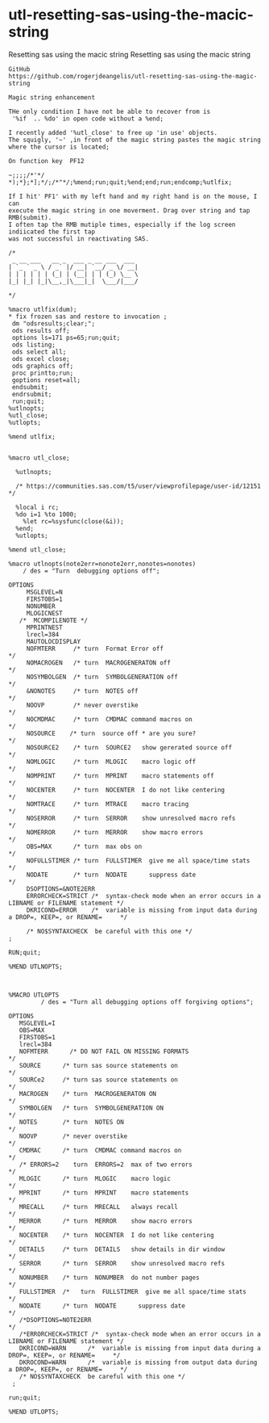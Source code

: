# utl-resetting-sas-using-the-macic-string
Resetting sas using the macic string
    Resetting sas using the macic string

    GitHub
    https://github.com/rogerjdeangelis/utl-resetting-sas-using-the-magic-string

    Magic string enhancement

    THe only condition I have not be able to recover from is
     '%if  .. %do' in open code without a %end;

    I recently added '%utl_close' to free up 'in use' objects.
    The squigly, '~' ,in front of the magic string pastes the magic string where the cursor is located;

    On function key  PF12

    ~;;;;/*'*/ *);*};*];*/;/*"*/;%mend;run;quit;%end;end;run;endcomp;%utlfix;

    If I hit' PF1' with my left hand and my right hand is on the mouse, I can
    execute the magic string in one moverment. Drag over string and tap RMB(submit).
    I often tap the RMB mutiple times, especially if the log screen indiicated the first tap
    was not successful in reactivating SAS.

    /*
     _ __ ___   __ _  ___ _ __ ___  ___
    | `_ ` _ \ / _` |/ __| `__/ _ \/ __|
    | | | | | | (_| | (__| | | (_) \__ \
    |_| |_| |_|\__,_|\___|_|  \___/|___/

    */

    %macro utlfix(dum);
    * fix frozen sas and restore to invocation ;
     dm "odsresults;clear;";
     ods results off;
     options ls=171 ps=65;run;quit;
     ods listing;
     ods select all;
     ods excel close;
     ods graphics off;
     proc printto;run;
     goptions reset=all;
     endsubmit;
     endrsubmit;
     run;quit;
    %utlnopts;
    %utl_close;
    %utlopts;

    %mend utlfix;


    %macro utl_close;

      %utlnopts;

      /* https://communities.sas.com/t5/user/viewprofilepage/user-id/12151 */

      %local i rc;
      %do i=1 %to 1000;
        %let rc=%sysfunc(close(&i));
      %end;
      %utlopts;

    %mend utl_close;

    %macro utlnopts(note2err=nonote2err,nonotes=nonotes)
        / des = "Turn  debugging options off";

    OPTIONS
         MSGLEVEL=N
         FIRSTOBS=1
         NONUMBER
         MLOGICNEST
       /*  MCOMPILENOTE */
         MPRINTNEST
         lrecl=384
         MAUTOLOCDISPLAY
         NOFMTERR     /* turn  Format Error off                           */
         NOMACROGEN   /* turn  MACROGENERATON off                         */
         NOSYMBOLGEN  /* turn  SYMBOLGENERATION off                       */
         &NONOTES     /* turn  NOTES off                                  */
         NOOVP        /* never overstike                                  */
         NOCMDMAC     /* turn  CMDMAC command macros on                   */
         NOSOURCE    /* turn  source off * are you sure?                 */
         NOSOURCE2    /* turn  SOURCE2   show gererated source off        */
         NOMLOGIC     /* turn  MLOGIC    macro logic off                  */
         NOMPRINT     /* turn  MPRINT    macro statements off             */
         NOCENTER     /* turn  NOCENTER  I do not like centering          */
         NOMTRACE     /* turn  MTRACE    macro tracing                    */
         NOSERROR     /* turn  SERROR    show unresolved macro refs       */
         NOMERROR     /* turn  MERROR    show macro errors                */
         OBS=MAX      /* turn  max obs on                                 */
         NOFULLSTIMER /* turn  FULLSTIMER  give me all space/time stats   */
         NODATE       /* turn  NODATE      suppress date                  */
         DSOPTIONS=&NOTE2ERR
         ERRORCHECK=STRICT /*  syntax-check mode when an error occurs in a LIBNAME or FILENAME statement */
         DKRICOND=ERROR    /*  variable is missing from input data during a DROP=, KEEP=, or RENAME=     */

         /* NO$SYNTAXCHECK  be careful with this one */
    ;

    RUN;quit;

    %MEND UTLNOPTS;



    %MACRO UTLOPTS
             / des = "Turn all debugging options off forgiving options";

    OPTIONS
       MSGLEVEL=I
       OBS=MAX
       FIRSTOBS=1
       lrecl=384
       NOFMTERR      /* DO NOT FAIL ON MISSING FORMATS                              */
       SOURCE      /* turn sas source statements on                               */
       SOURCe2     /* turn sas source statements on                               */
       MACROGEN    /* turn  MACROGENERATON ON                                     */
       SYMBOLGEN   /* turn  SYMBOLGENERATION ON                                   */
       NOTES       /* turn  NOTES ON                                              */
       NOOVP       /* never overstike                                             */
       CMDMAC      /* turn  CMDMAC command macros on                              */
       /* ERRORS=2    turn  ERRORS=2  max of two errors                           */
       MLOGIC      /* turn  MLOGIC    macro logic                                 */
       MPRINT      /* turn  MPRINT    macro statements                            */
       MRECALL     /* turn  MRECALL   always recall                               */
       MERROR      /* turn  MERROR    show macro errors                           */
       NOCENTER    /* turn  NOCENTER  I do not like centering                     */
       DETAILS     /* turn  DETAILS   show details in dir window                  */
       SERROR      /* turn  SERROR    show unresolved macro refs                  */
       NONUMBER    /* turn  NONUMBER  do not number pages                         */
       FULLSTIMER  /*   turn  FULLSTIMER  give me all space/time stats            */
       NODATE      /* turn  NODATE      suppress date                             */
       /*DSOPTIONS=NOTE2ERR                                                                              */
       /*ERRORCHECK=STRICT /*  syntax-check mode when an error occurs in a LIBNAME or FILENAME statement */
       DKRICOND=WARN      /*  variable is missing from input data during a DROP=, KEEP=, or RENAME=     */
       DKROCOND=WARN      /*  variable is missing from output data during a DROP=, KEEP=, or RENAME=     */
       /* NO$SYNTAXCHECK  be careful with this one */
     ;

    run;quit;

    %MEND UTLOPTS;


